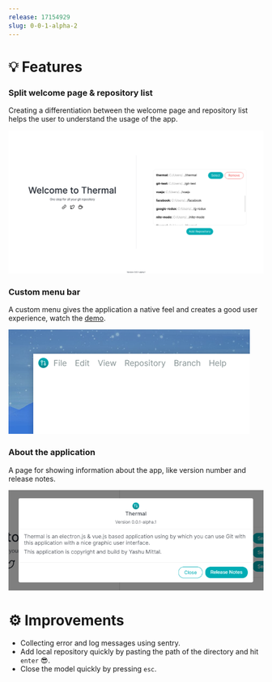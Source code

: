 ```yaml
---
release: 17154929
slug: 0-0-1-alpha-2
---
```


# 💡 Features

### Split welcome page & repository list

Creating a differentiation between the welcome page and repository list helps the user to understand the usage of the app.

![Split view in welcome page](./images/split-view-welcome-page.png)

### Custom menu bar

A custom menu gives the application a native feel and creates a good user experience, watch the [demo](https://youtu.be/JA-Wn7iAZGg).

![Custom menubar](./images/custom-menubar.png)

### About the application

A page for showing information about the app, like version number and release notes.

![Thermal about modal](./images/thermal-about-modal.png)

# ⚙ Improvements

- Collecting error and log messages using sentry.
- Add local repository quickly by pasting the path of the directory and hit `enter` 😎.
- Close the model quickly by pressing `esc`.
